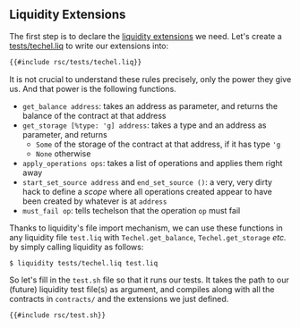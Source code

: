 ## Liquidity Extensions

The first step is to declare the [liquidity extensions] we need. Let's create a [tests/techel.liq]
to write our extensions into:

```ocaml
{{#include rsc/tests/techel.liq}}
```

It is not crucial to understand these rules precisely, only the power they give us. And that power
is the following functions.

- `get_balance address`: takes an address as parameter, and returns the balance of the contract at
  that address
- `get_storage [%type: 'g] address`: takes a type and an address as parameter, and returns
    - `Some` of the storage of the contract at that address, if it has type `'g`
    - `None` otherwise
- `apply_operations ops`: takes a list of operations and applies them right away
- `start_set_source address` and `end_set_source ()`: a very, very dirty hack to define a *scope*
    where all operations created appear to have been created by whatever is at `address`
- `must_fail op`: tells techelson that the operation `op` must fail

Thanks to liquidity's file import mechanism, we can use these functions in any liquidity file
`test.liq` with `Techel.get_balance`, `Techel.get_storage` *etc.* by simply calling liquidity as
follows:

```
$ liquidity tests/techel.liq test.liq
```

So let's fill in the `test.sh` file so that it runs our tests. It takes the path to our (future)
liquidity test file(s) as argument, and compiles along with all the contracts in `contracts/` and
the extensions we just defined.

```bash
{{#include rsc/test.sh}}
```

[liquidity extensions]: http://www.liquidity-lang.org/doc/reference/liquidity.html#extended-primitives (Liquidity's extensions)

[tests/techel.liq]: listing.md#teststechelliq (Techelson extensions for liquidity)